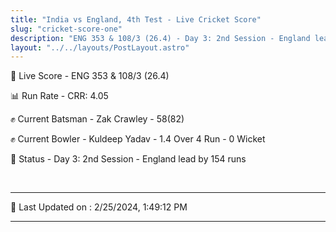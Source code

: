 ```yaml
---
title: "India vs England, 4th Test - Live Cricket Score"
slug: "cricket-score-one"
description: "ENG 353 & 108/3 (26.4) - Day 3: 2nd Session - England lead by 154 runs."
layout: "../../layouts/PostLayout.astro"
---
```


🔴 Live Score - ENG 353 & 108/3 (26.4)  

📊 Run Rate - CRR: 4.05  

✊ Current Batsman - Zak Crawley - 58(82)  

✊ Current Bowler - Kuldeep Yadav - 1.4 Over 4 Run - 0 Wicket  

📑 Status - Day 3: 2nd Session - England lead by 154 runs

<br />

***

📝 Last Updated on : 2/25/2024, 1:49:12 PM

***

